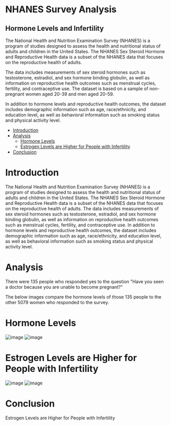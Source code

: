 # NHANES Survey Analysis
## Hormone Levels and Infertility

The National Health and Nutrition Examination Survey (NHANES) is a program of studies designed to assess the health and nutritional status of adults and children in the United States. The NHANES Sex Steroid Hormone and Reproductive Health data is a subset of the NHANES data that focuses on the reproductive health of adults.

The data includes measurements of sex steroid hormones such as testosterone, estradiol, and sex hormone binding globulin, as well as information on reproductive health outcomes such as menstrual cycles, fertility, and contraceptive use. The dataset is based on a sample of non-pregnant women aged 20-39 and men aged 20-59.

In addition to hormone levels and reproductive health outcomes, the dataset includes demographic information such as age, race/ethnicity, and education level, as well as behavioral information such as smoking status and physical activity level.
 
* [Introduction](#section-one)
* [Analysis](#section-two)
    - [Hormone Levels](#subsection-one)
    - [Estrogen Levels are Higher for People with Infertility](#anything-you-like)
* [Conclusion](#section-three)

<a id="section-one"></a>
# Introduction
The National Health and Nutrition Examination Survey (NHANES) is a program of studies designed to assess the health and nutritional status of adults and children in the United States. The NHANES Sex Steroid Hormone and Reproductive Health data is a subset of the NHANES data that focuses on the reproductive health of adults. The data includes measurements of sex steroid hormones such as testosterone, estradiol, and sex hormone binding globulin, as well as information on reproductive health outcomes such as menstrual cycles, fertility, and contraceptive use. In addition to hormone levels and reproductive health outcomes, the dataset includes demographic information such as age, race/ethnicity, and education level, as well as behavioral information such as smoking status and physical activity level.

<a id="section-two"></a>
# Analysis

There were 135 people who responded yes to the question "Have you seen a doctor because you are unable to become pregnant?"

The below images compare the hormone levels of those 135 people to the other 5079 women who responded to the survey. 

<a id="subsection-one"></a>
# Hormone Levels

![image](https://github.com/acorona1234/NHANES-Survey-Hormone_Levels_and_Infertility/assets/73566258/b0c8d806-aa34-4b6f-94bb-64274a4b193b)
![image](https://github.com/acorona1234/NHANES-Survey-Hormone_Levels_and_Infertility/assets/73566258/a3c5eb5b-9061-44a9-8a71-b4fbd88ed3be)

<a id="anything-you-like"></a>
# Estrogen Levels are Higher for People with Infertility
![image](https://github.com/acorona1234/NHANES-Survey-Hormone_Levels_and_Infertility/assets/73566258/35b8ef6a-1f07-45f6-9ab8-27320c2d8908)
![image](https://github.com/acorona1234/NHANES-Survey-Hormone_Levels_and_Infertility/assets/73566258/f6211195-90c8-4af6-80c6-dc0172bad4ea)

<a id="section-three"></a>
# Conclusion

Estrogen Levels are Higher for People with Infertility


